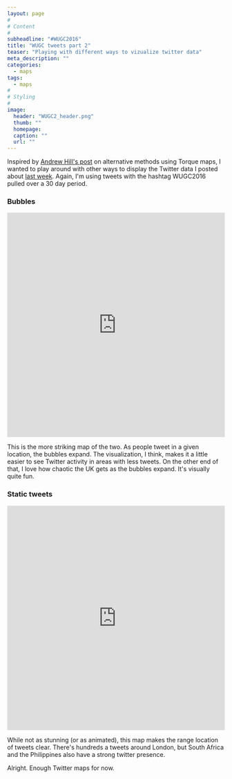 ```yaml
---
layout: page
#
# Content
#
subheadline: "#WUGC2016"
title: "WUGC tweets part 2"
teaser: "Playing with different ways to vizualize twitter data"
meta_description: ""
categories:
  - maps
tags:
  - maps
#
# Styling
#
image:
  header: "WUGC2_header.png"
  thumb: ""
  homepage: 
  caption: ""
  url: ""
---
```


Inspired by [Andrew Hill's post](http://andrewxhill.com/blog/2015/04/17/torque-unknown/) on alternative methods using Torque maps, I wanted to play around with other ways to display the Twitter data I posted about [last week](http://www.nickwilgruber.com/maps/WUGC2016/). Again, I'm using tweets with the hashtag WUGC2016 pulled over a 30 day period. 

### Bubbles
<iframe width="100%" height="520" frameborder="0" src="https://nwilgruber.carto.com/viz/9fce6d84-448c-11e6-ae75-0e3ebc282e83/embed_map" allowfullscreen webkitallowfullscreen mozallowfullscreen oallowfullscreen msallowfullscreen></iframe>

This is the more striking map of the two. As people tweet in a given location, the bubbles expand. The visualization, I think, makes it a little easier to see Twitter activity in areas with less tweets. On the other end of that, I love how chaotic the UK gets as the bubbles expand. It's visually quite fun. 

### Static tweets
<iframe width="100%" height="520" frameborder="0" src="https://nwilgruber.carto.com/viz/4d3f0e4a-4485-11e6-a6be-0e233c30368f/embed_map" allowfullscreen webkitallowfullscreen mozallowfullscreen oallowfullscreen msallowfullscreen></iframe>

While not as stunning (or as animated), this map makes the range location of tweets clear. There's hundreds a tweets around London, but South Africa and the Philippines also have a strong twitter presence.

Alright. Enough Twitter maps for now.
